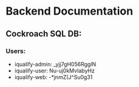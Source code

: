 # Backend Documentation
## Cockroach SQL DB:
### Users:
* iqualify-admin: _yjj7gH056RgglN
* iqualify-user: Nu-uj0kMvIabyHz
* iqualify-web: -*jnmZ(J^Su0g31